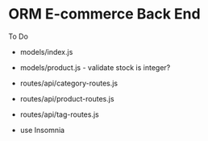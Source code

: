 # ORM E-commerce Back End

To Do
- models/index.js
- models/product.js - validate stock is integer?
- routes/api/category-routes.js
- routes/api/product-routes.js
- routes/api/tag-routes.js

- use Insomnia